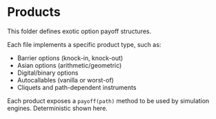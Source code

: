 # Products

This folder defines exotic option payoff structures.

Each file implements a specific product type, such as:
- Barrier options (knock-in, knock-out)
- Asian options (arithmetic/geometric)
- Digital/binary options
- Autocallables (vanilla or worst-of)
- Cliquets and path-dependent instruments

Each product exposes a `payoff(path)` method to be used by simulation engines.
Deterministic shown here.
